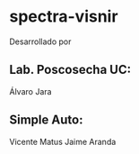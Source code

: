 # spectra-visnir

Desarrollado por 

## Lab. Poscosecha UC:
Álvaro Jara

## Simple Auto:
Vicente Matus
Jaime Aranda
